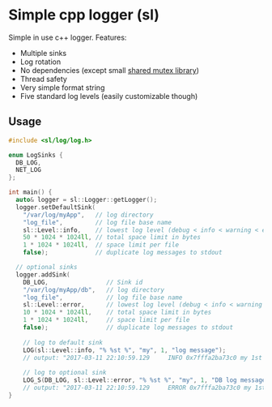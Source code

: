 # Simple cpp logger (sl)
Simple in use c++ logger. Features:
* Multiple sinks 
* Log rotation
* No dependencies (except small [shared mutex library](https://github.com/rpz80/sm))
* Thread safety
* Very simple format string
* Five standard log levels (easily customizable though)

## Usage

```c++
#include <sl/log/log.h>

enum LogSinks {
  DB_LOG,
  NET_LOG
};

int main() {
  auto& logger = sl::Logger::getLogger();
  logger.setDefaultSink(
    "/var/log/myApp",   // log directory
    "log_file",         // log file base name
    sl::Level::info,    // lowest log level (debug < info < warning < error < critical)
    50 * 1024 * 1024ll, // total space limit in bytes
    1 * 1024 * 1024ll,  // space limit per file
    false);             // duplicate log messages to stdout

  // optional sinks
  logger.addSink(
    DB_LOG,                // Sink id
    "/var/log/myApp/db",   // log directory
    "log_file",            // log file base name
    sl::Level::error,      // lowest log level (debug < info < warning < error < critical)
    10 * 1024 * 1024ll,    // total space limit in bytes
    1 * 1024 * 1024ll,     // space limit per file
    false);                // duplicate log messages to stdout
    
    // log to default sink
    LOG(sl::Level::info, "% %st %", "my", 1, "log message"); 
    // output: "2017-03-11 22:10:59.129     INFO 0x7fffa2ba73c0 my 1st log message"
    
    // log to optional sink
    LOG_S(DB_LOG, sl::Level::error, "% %st %", "my", 1, "DB log message");
    // output: "2017-03-11 22:10:59.129     ERROR 0x7fffa2ba73c0 my 1st DB log message"
}
```
